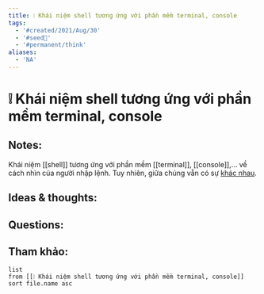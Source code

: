 ```yaml
---
title: ❕ Khái niệm shell tương ứng với phần mềm terminal, console
tags:
  - '#created/2021/Aug/30'
  - '#seed🥜'
  - '#permanent/think'
aliases:
  - 'NA'
---
```

# ❕ Khái niệm shell tương ứng với phần mềm terminal, console

## Notes:
Khái niệm [[shell]] tương ứng với phần mềm [[terminal]], [[console]],... về cách nhìn của người nhập lệnh. Tuy nhiên, giữa chúng vẫn có sự [khác nhau](https://www.geeksforgeeks.org/difference-between-terminal-console-shell-and-command-line/).

## Ideas & thoughts:

## Questions:


## Tham khảo:
```dataview
list
from [[❕ Khái niệm shell tương ứng với phần mềm terminal, console]]
sort file.name asc
```